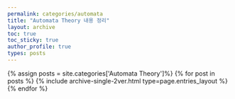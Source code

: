 ```yaml
---
permalink: categories/automata
title: "Automata Theory 내용 정리"
layout: archive
toc: true
toc_sticky: true
author_profile: true
types: posts
---
```


{% assign posts = site.categories['Automata Theory']%}
{% for post in posts %}
  {% include archive-single-2ver.html type=page.entries_layout %}
{% endfor %}